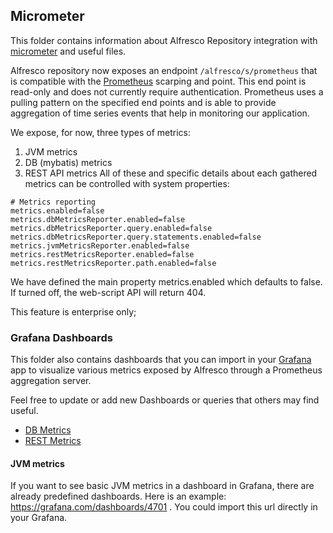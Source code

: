 ## Micrometer
This folder contains information about Alfresco Repository integration with [micrometer](https://micrometer.io/) 
and useful files.

Alfresco repository now exposes an endpoint ```/alfresco/s/prometheus``` that is compatible with the 
[Prometheus](https://prometheus.io/) scarping and point. 
This end point is read-only and does not currently require authentication. 
Prometheus uses a pulling pattern on the specified end points and is able to provide 
aggregation of time series events that help in monitoring our application.

We expose, for now, three types of metrics:
1. JVM metrics
2. DB (mybatis) metrics
3. REST API metrics
All of these and specific details about each gathered metrics can be controlled with system properties:
```
# Metrics reporting
metrics.enabled=false
metrics.dbMetricsReporter.enabled=false
metrics.dbMetricsReporter.query.enabled=false
metrics.dbMetricsReporter.query.statements.enabled=false
metrics.jvmMetricsReporter.enabled=false
metrics.restMetricsReporter.enabled=false
metrics.restMetricsReporter.path.enabled=false
```
We have defined the main property metrics.enabled which defaults to false. If turned off, the web-script API will return 404.

This feature is enterprise only;


### Grafana Dashboards

This folder also contains dashboards that you can import in your [Grafana](https://grafana.com/) app to visualize 
various metrics exposed by Alfresco through a Prometheus aggregation server.

Feel free to update or add new Dashboards or queries that others may find useful.
* [DB Metrics](/docs/micrometer/AlfrescoDBMetricsDashboard.json)
* [REST Metrics](/docs/micrometer/AlfrescoRESTAPIMetricsDashboard.json)

#### JVM metrics

If you want to see basic JVM metrics in a dashboard in Grafana, there are already predefined dashboards.
Here is an example: https://grafana.com/dashboards/4701 . You could import this url directly in your Grafana.

